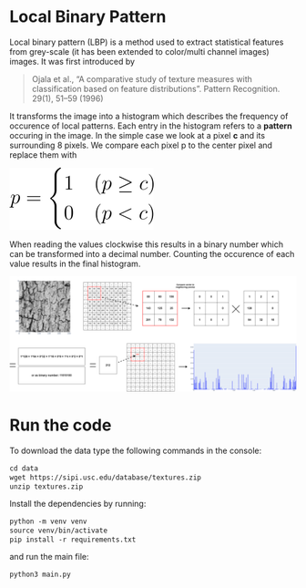 # Local Binary Pattern

Local binary pattern (LBP) is a method used to extract statistical features from grey-scale (it has been extended to color/multi channel images) images.
It was first introduced by 

> Ojala et al., “A comparative study of texture 
measures with classification based on feature distributions”. Pattern 
Recognition. 29(1), 51–59 (1996) 

It transforms the image into a histogram which describes the frequency of occurence of local patterns. 
Each entry in the histogram refers to a **pattern** occuring in the image. In the simple case we look at a pixel **c** and its surrounding 8 pixels. We compare each pixel p to the center pixel and replace them with

![p%20=\begin{cases}1&(p\geq%20c)\\0&(p<c)\end{cases}](readme_images/comparison_rule.svg "test")

When reading the values clockwise this results in a binary number which can be transformed into a decimal number. Counting the occurence of each value results in the final histogram.


![Sketch to show how LBP works](readme_images/lbp_sketch.drawio.png "Image to LBP")



[comment]: <> (# Dataset)

[comment]: <> (>Dengxin Dai, Hayko Riemenschneider, and Luc Van Gool.. The Synthesizability of Texture Examples. In CVPR 2014.)


# Run the code

To download the data type the following commands in the console:


[comment]: <> (    #eth data)

[comment]: <> (    wget http://data.vision.ee.ethz.ch/daid/Synthesizability/ETH_Synthesizability.zip)

[comment]: <> (    unzip ETH_Synthesizability.zip )

    cd data
    wget https://sipi.usc.edu/database/textures.zip
    unzip textures.zip

Install the dependencies by running:

    python -m venv venv
    source venv/bin/activate
    pip install -r requirements.txt

and run the main file:

    python3 main.py
